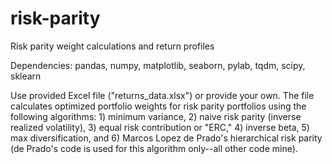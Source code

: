 # risk-parity
Risk parity weight calculations and return profiles

Dependencies:
pandas, 
numpy, 
matplotlib, 
seaborn, 
pylab, 
tqdm, 
scipy, 
sklearn


Use provided Excel file ("returns_data.xlsx") or provide your own. The file calculates optimized portfolio weights for risk parity portfolios using the following algorithms: 1) minimum variance, 2) naive risk parity (inverse realized volatility), 3) equal risk contribution or "ERC," 4) inverse beta, 5) max diversification, and 6) Marcos Lopez de Prado's hierarchical risk parity (de Prado's code is used for this algorithm only--all other code mine). 

